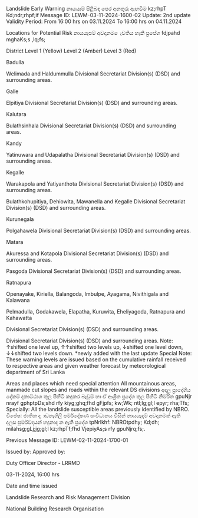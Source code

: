 Landslide Early Warning නායයෑම් පිළිබඳ පෙර අනතුරු ඇඟවීම kz;rhpT Kd;ndr;rhpf;if Message ID: LEWM-03-11-2024-1600-02 Update: 2nd update Validity Period: From 16:00 hrs on 03.11.2024 To 16:00 hrs on 04.11.2024

Locations for Potential Risk නායයෑපම් අවදානම ෙැවතිය හැකි ප්‍රපේශ fdjpahd mghaKs;s ,lq;fs;

District Level 1 (Yellow) Level 2 (Amber) Level 3 (Red)

Badulla

Welimada and Haldummulla Divisional Secretariat Division(s) (DSD) and surrounding areas.

Galle

Elpitiya Divisional Secretariat Division(s) (DSD) and surrounding areas.

Kalutara

Bulathsinhala Divisional Secretariat Division(s) (DSD) and surrounding areas.

Kandy

Yatinuwara and Udapalatha Divisional Secretariat Division(s) (DSD) and surrounding areas.

Kegalle

Warakapola and Yatiyanthota Divisional Secretariat Division(s) (DSD) and surrounding areas.

Bulathkohupitiya, Dehiowita, Mawanella and Kegalle Divisional Secretariat Division(s) (DSD) and surrounding areas.

Kurunegala

Polgahawela Divisional Secretariat Division(s) (DSD) and surrounding areas.

Matara

Akuressa and Kotapola Divisional Secretariat Division(s) (DSD) and surrounding areas.

Pasgoda Divisional Secretariat Division(s) (DSD) and surrounding areas.

Ratnapura

Openayake, Kiriella, Balangoda, Imbulpe, Ayagama, Nivithigala and Kalawana

Pelmadulla, Godakawela, Elapatha, Kuruwita, Eheliyagoda, Ratnapura and Kahawatta

Divisional Secretariat Division(s) (DSD) and surrounding areas.

Divisional Secretariat Division(s) (DSD) and surrounding areas. Note: ↑shifted one level up, ↑↑shifted two levels up, ↓shifted one level down, ↓↓shifted two levels down. *newly added with the last update Special Note: These warning levels are issued based on the cumulative rainfall received to respective areas and given weather forecast by meteorological department of Sri Lanka

Areas and places which need special attention All mountainous areas, manmade cut slopes and roads within the relevant DS divisions අදාල ප්‍රාදේශීය දේකම් දකාට්ඨාශ තුල පිහිටි කඳුකර බෑවුම් හා ඒ ආශ්‍රිත ප්‍රදේශ තුල පිහිටි නිර්මිත gpuNjr nrayf gphptpDs;shd rfy kiyg;ghq;fhd gFjpfs; kw;Wk; ntl;lg;gl;l epyr; rha;Tfs; Specially: All the landslide susceptible areas previously identified by NBRO. විපේෂ: ජාතික ද ාඩනැගිලි පර්මදේෂණ සංවිධානය විසින් නායයෑදම් අවදානමක් ඇති දලස පුර්මවදයන් හදුනාද න ඇති ප්‍රදේශ tpNrlkhf: NBROtpdhy; Kd;dh; milahsg;gLj;jg;gl;l kz;rhpTf;fhd VjepiyAs;s rfy gpuNjrq;fs;.

Previous Message ID: LEWM-02-11-2024-1700-01

Issued by: Approved by:

Duty Officer Director - LRRMD

03-11-2024, 16:00 hrs

Date and time issued

Landslide Research and Risk Management Division

National Building Research Organisation